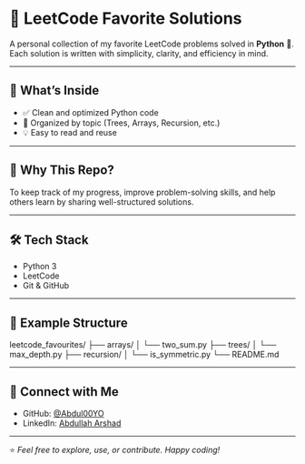 # 🚀 LeetCode Favorite Solutions

A personal collection of my favorite LeetCode problems solved in **Python** 🐍.  
Each solution is written with simplicity, clarity, and efficiency in mind.

---

## 📌 What’s Inside

- ✅ Clean and optimized Python code  
- 📂 Organized by topic (Trees, Arrays, Recursion, etc.)  
- 💡 Easy to read and reuse

---

## 🧠 Why This Repo?

To keep track of my progress, improve problem-solving skills, and help others learn by sharing well-structured solutions.

---

## 🛠 Tech Stack

- Python 3  
- LeetCode  
- Git & GitHub  

---

## 📁 Example Structure

leetcode_favourites/
├── arrays/
│ └── two_sum.py
├── trees/
│ └── max_depth.py
├── recursion/
│ └── is_symmetric.py
└── README.md

---

## 🔗 Connect with Me

- GitHub: [@Abdul00YO](https://github.com/Abdul00YO)  
- LinkedIn: [Abdullah Arshad](https://linkedin.com/in/abdullah-arshad-8650342a9)

---

⭐ *Feel free to explore, use, or contribute. Happy coding!*
